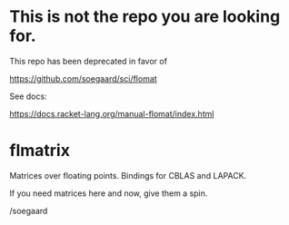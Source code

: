 # This is not the repo you are looking for.

This repo has been deprecated in favor of

   https://github.com/soegaard/sci/flomat

See docs:

   https://docs.racket-lang.org/manual-flomat/index.html


# flmatrix
Matrices over floating points. Bindings for CBLAS and LAPACK.

If you need matrices here and now, give them a spin.

/soegaard
